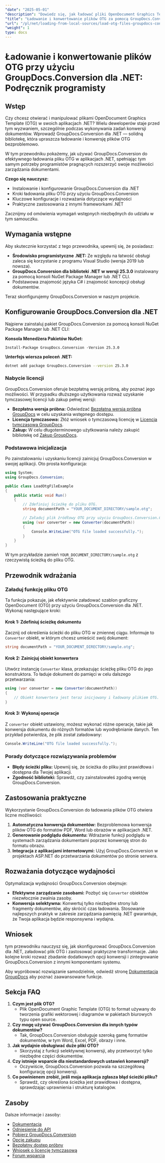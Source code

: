 ```yaml
---
"date": "2025-05-01"
"description": "Dowiedz się, jak ładować pliki OpenDocument Graphics Template (OTG) przy użyciu GroupDocs.Conversion dla platformy .NET. Zwiększ możliwości konwersji dokumentów w aplikacjach .NET."
"title": "Ładowanie i konwertowanie plików OTG za pomocą GroupDocs.Conversion dla .NET&#58; Podręcznik programisty"
"url": "/pl/net/loading-from-local-sources/load-otg-files-groupdocs-conversion-net/"
"weight": 1
type: docs
---
```

# Ładowanie i konwertowanie plików OTG przy użyciu GroupDocs.Conversion dla .NET: Podręcznik programisty

## Wstęp

Czy chcesz otwierać i manipulować plikami OpenDocument Graphics Template (OTG) w swoich aplikacjach .NET? Wielu deweloperów staje przed tym wyzwaniem, szczególnie podczas wykonywania zadań konwersji dokumentów. Wprowadź GroupDocs.Conversion dla .NET — solidną bibliotekę, która upraszcza ładowanie i konwersję plików OTG bezproblemowo.

W tym przewodniku pokażemy, jak używać GroupDocs.Conversion do efektywnego ładowania pliku OTG w aplikacjach .NET, spełniając tym samym potrzeby programistów pragnących rozszerzyć swoje możliwości zarządzania dokumentami.

**Czego się nauczysz:**
- Instalowanie i konfigurowanie GroupDocs.Conversion dla .NET
- Kroki ładowania pliku OTG przy użyciu GroupDocs.Conversion
- Kluczowe konfiguracje i rozważania dotyczące wydajności
- Praktyczne zastosowania z innymi frameworkami .NET

Zacznijmy od omówienia wymagań wstępnych niezbędnych do udziału w tym samouczku.

## Wymagania wstępne

Aby skutecznie korzystać z tego przewodnika, upewnij się, że posiadasz:
- **Środowisko programistyczne .NET:** Ze względu na łatwość obsługi zaleca się korzystanie z programu Visual Studio (wersja 2019 lub nowsza).
- **GroupDocs.Conversion dla biblioteki .NET w wersji 25.3.0** instalowany za pomocą konsoli NuGet Package Manager lub .NET CLI.
- Podstawowa znajomość języka C# i znajomość koncepcji obsługi dokumentów.

Teraz skonfigurujemy GroupDocs.Conversion w naszym projekcie.

## Konfigurowanie GroupDocs.Conversion dla .NET

Najpierw zainstaluj pakiet GroupDocs.Conversion za pomocą konsoli NuGet Package Manager lub .NET CLI:

**Konsola Menedżera Pakietów NuGet:**
```shell
Install-Package GroupDocs.Conversion -Version 25.3.0
```

**\Interfejs wiersza poleceń .NET:**
```bash
dotnet add package GroupDocs.Conversion --version 25.3.0
```

### Nabycie licencji

GroupDocs.Conversion oferuje bezpłatną wersję próbną, aby poznać jego możliwości. W przypadku dłuższego użytkowania rozważ uzyskanie tymczasowej licencji lub zakup pełnej wersji:
- **Bezpłatna wersja próbna:** Odwiedzać [Bezpłatna wersja próbna GroupDocs](https://releases.groupdocs.com/conversion/net/) w celu uzyskania wstępnego dostępu.
- **Licencja tymczasowa:** Złóż wniosek o tymczasową licencję w [Licencja tymczasowa GroupDocs](https://purchase.groupdocs.com/temporary-license/).
- **Zakup:** W celu długoterminowego użytkowania należy zakupić bibliotekę od [Zakup GroupDocs](https://purchase.groupdocs.com/buy).

### Podstawowa inicjalizacja

Po zainstalowaniu i uzyskaniu licencji zainicjuj GroupDocs.Conversion w swojej aplikacji. Oto prosta konfiguracja:

```csharp
using System;
using GroupDocs.Conversion;

public class LoadOtgFileExample
{
    public static void Run()
    {
        // Zdefiniuj ścieżkę do pliku OTG.
        string documentPath = "YOUR_DOCUMENT_DIRECTORY/sample.otg";

        // Załaduj plik źródłowy OTG przy użyciu GroupDocs.Conversion.Converter.
        using (var converter = new Converter(documentPath))
        {
            Console.WriteLine("OTG file loaded successfully.");
        }
    }
}
```
W tym przykładzie zamień `YOUR_DOCUMENT_DIRECTORY/sample.otg` z rzeczywistą ścieżką do pliku OTG.

## Przewodnik wdrażania

### Załaduj funkcję pliku OTG

Ta funkcja pokazuje, jak efektywnie załadować szablon graficzny OpenDocument (OTG) przy użyciu GroupDocs.Conversion dla .NET. Wykonaj następujące kroki:

#### Krok 1: Zdefiniuj ścieżkę dokumentu
Zacznij od określenia ścieżki do pliku OTG w zmiennej ciągu. Informuje to `Converter` obiekt, w którym chcesz umieścić swój dokument:

```csharp
string documentPath = "YOUR_DOCUMENT_DIRECTORY/sample.otg";
```

#### Krok 2: Zainicjuj obiekt konwertera
Utwórz instancję `Converter` klasa, przekazując ścieżkę pliku OTG do jego konstruktora. To ładuje dokument do pamięci w celu dalszego przetwarzania:

```csharp
using (var converter = new Converter(documentPath))
{
    // Obiekt konwertera jest teraz inicjowany i ładowany plikiem OTG.
}
```

#### Krok 3: Wykonaj operacje
Z `converter` obiekt ustawiony, możesz wykonać różne operacje, takie jak konwersja dokumentu do różnych formatów lub wyodrębnianie danych. Ten przykład potwierdza, że plik został załadowany:

```csharp
Console.WriteLine("OTG file loaded successfully.");
```

### Porady dotyczące rozwiązywania problemów
- **Błędy ścieżki pliku:** Upewnij się, że ścieżka do pliku jest prawidłowa i dostępna dla Twojej aplikacji.
- **Zgodność biblioteki:** Sprawdź, czy zainstalowałeś zgodną wersję GroupDocs.Conversion.

## Zastosowania praktyczne
Wykorzystanie GroupDocs.Conversion do ładowania plików OTG otwiera liczne możliwości:
1. **Automatyczna konwersja dokumentów:** Bezproblemowa konwersja plików OTG do formatów PDF, Word lub obrazów w aplikacjach .NET.
2. **Generowanie podglądu dokumentu:** Wdrażanie funkcji podglądu w systemach zarządzania dokumentami poprzez konwersję stron do formatu obrazu.
3. **Integracja z aplikacjami internetowymi:** Użyj GroupDocs.Conversion w projektach ASP.NET do przetwarzania dokumentów po stronie serwera.

## Rozważania dotyczące wydajności
Optymalizacja wydajności GroupDocs.Conversion obejmuje:
- **Efektywne zarządzanie zasobami:** Pozbyć się `Converter` obiektów niezwłocznie zwalnia zasoby.
- **Konwersja selektywna:** Konwertuj tylko niezbędne strony lub fragmenty dokumentów, aby skrócić czas ładowania.
Stosowanie najlepszych praktyk w zakresie zarządzania pamięcią .NET gwarantuje, że Twoja aplikacja będzie responsywna i wydajna.

## Wniosek
tym przewodniku nauczysz się, jak skonfigurować GroupDocs.Conversion dla .NET, załadować plik OTG i zastosować praktyczne transformacje. Jako kolejne kroki rozważ zbadanie dodatkowych opcji konwersji i zintegrowanie GroupDocs.Conversion z innymi komponentami systemu.

Aby wypróbować rozwiązanie samodzielnie, odwiedź stronę [Dokumentacja GroupDocs](https://docs.groupdocs.com/conversion/net/) aby poznać zaawansowane funkcje.

## Sekcja FAQ
1. **Czym jest plik OTG?**
   - Plik OpenDocument Graphic Template (OTG) to format używany do tworzenia grafiki wektorowej i diagramów w pakietach biurowych typu open source.
2. **Czy mogę używać GroupDocs.Conversion dla innych typów dokumentów?**
   - Tak, GroupDocs.Conversion obsługuje szeroką gamę formatów dokumentów, w tym Word, Excel, PDF, obrazy i inne.
3. **Jak wydajnie obsługiwać duże pliki OTG?**
   - Skorzystaj z funkcji selektywnej konwersji, aby przetworzyć tylko niezbędne części dokumentów.
4. **Czy istnieje wsparcie dla niestandardowych ustawień konwersji?**
   - Oczywiście, GroupDocs.Conversion pozwala na szczegółową konfigurację opcji konwersji.
5. **Co powinienem zrobić, jeśli moja aplikacja zgłasza błąd ścieżki pliku?**
   - Sprawdź, czy określona ścieżka jest prawidłowa i dostępna, sprawdzając uprawnienia i strukturę katalogów.

## Zasoby
Dalsze informacje i zasoby:
- [Dokumentacja](https://docs.groupdocs.com/conversion/net/)
- [Odniesienie do API](https://reference.groupdocs.com/conversion/net/)
- [Pobierz GroupDocs.Conversion](https://releases.groupdocs.com/conversion/net/)
- [Opcje zakupu](https://purchase.groupdocs.com/buy)
- [Bezpłatny dostęp próbny](https://releases.groupdocs.com/conversion/net/)
- [Wniosek o licencję tymczasową](https://purchase.groupdocs.com/temporary-license/)
- [Forum wsparcia](https://forum.groupdocs.com/c/conversion/10)